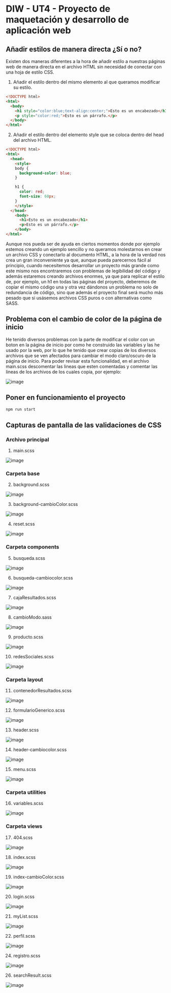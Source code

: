 # DIW - UT4 - Proyecto de maquetación y desarrollo de aplicación web

## Añadir estilos de manera directa ¿Sí o no?

Existen dos maneras diferentes a la hora de añadir estilo a nuestras páginas web de manera directa en el archivo HTML sin necesidad de conectar con una hoja de estilo CSS.

1. Añadir el estilo dentro del mismo elemento al que queramos modificar su estilo.

```html
<!DOCTYPE html>
<html>
  <body>
    <h1 style="color:blue;text-align:center;">Esto es un encabezado</h1>
    <p style="color:red;">Esto es un párrafo.</p>
  </body>
</html>
```

2. Añadir el estilo dentro del elemento style que se coloca dentro del head del archivo HTML.

```html
<!DOCTYPE html>
<html>
  <head>
    <style>
    body {
      background-color: blue;
    }

    h1 {
      color: red;
      font-size: 60px;
    }
    </style>
  </head>
    <body>
      <h1>Esto es un encabezado</h1>
      <p>Esto es un párrafo.</p>
    </body>
</html>
```

Aunque nos pueda ser de ayuda en ciertos momentos donde por ejemplo estemos creando un ejemplo sencillo y 
no queramos molestarnos en crear un archivo CSS y conectarlo al documento HTML, a la hora de la verdad nos crea
un gran inconveniente ya que, aunque pueda parecernos fácil al principio, cuando necesitemos desarrollar un proyecto
más grande como este mismo nos encontraremos con problemas de legibilidad del código y además estaremos creando archivos
enormes, ya que para replicar el estilo de, por ejemplo, un h1 en todas las páginas del proyecto, deberemos de copiar el mismo
código una y otra vez dándonos un problema no solo de redundancia de código, sino que además el proyecto final será mucho más
pesado que si usásemos archivos CSS puros o con alternativas como SASS.

## Problema con el cambio de color de la página de inicio

He tenido diversos problemas con la parte de modificar el color con un boton en la página de inicio por como
he construido las variables y las he usado por la web, por lo que he tenido que crear copias de los diversos archivos
que se ven afectados para cambiar el modo claro/oscuro de la página de inicio. Para poder revisar esta funcionalidad, 
en el archivo main.scss descomentar las lineas que esten comentadas y comentar las lineas de los archivos de los cuales
copia, por ejemplo:

![image](https://user-images.githubusercontent.com/92323915/206932047-22c5c6b4-c7ea-4b0e-b496-b77dfba4ae11.png)

## Poner en funcionamiento el proyecto

```bash
npm run start
```

## Capturas de pantalla de las validaciones de CSS

### Archivo principal
1. main.scss

![image](https://user-images.githubusercontent.com/92323915/206932175-53ac2b0c-848e-41ea-8bfa-a1f78bc55a75.png)

### Carpeta base

2. background.scss

![image](https://user-images.githubusercontent.com/92323915/206932222-9428b7b9-a22e-4b8d-ad11-a484ebdff237.png)

3. background-cambioColor.scss

![image](https://user-images.githubusercontent.com/92323915/206932249-2324fcb5-328e-4293-8164-aecd26a67f9e.png)

4. reset.scss

![image](https://user-images.githubusercontent.com/92323915/206932267-941932a5-b23c-4447-a469-76981eb9d732.png)

### Carpeta components

5. busqueda.scss

![image](https://user-images.githubusercontent.com/92323915/206932294-63432761-d779-4a0d-8a56-e8fea69c5055.png)

6. busqueda-cambiocolor.scss

![image](https://user-images.githubusercontent.com/92323915/206932340-956df029-08b8-4090-844c-abd406f589d5.png)

7. cajaResultados.scss

![image](https://user-images.githubusercontent.com/92323915/206932349-664da76d-5bf0-4def-961e-63dd457db4ce.png)

8. cambioModo.sass

![image](https://user-images.githubusercontent.com/92323915/206932353-535e99ac-eb04-4dd2-a46c-641407292656.png)

9. producto.scss

![image](https://user-images.githubusercontent.com/92323915/206932363-e66be27a-156c-4bf3-a033-341c6984c6ba.png)

10. redesSociales.scss

![image](https://user-images.githubusercontent.com/92323915/206932374-1ab6ac93-a33c-4fc1-aba3-3d2459ae1bb5.png)

### Carpeta layout

11. contenedorResultados.scss

![image](https://user-images.githubusercontent.com/92323915/206932441-6e70c4b6-33d7-4710-8618-7aa018c20905.png)

12. formularioGenerico.scss

![image](https://user-images.githubusercontent.com/92323915/206932489-ad65989b-dff3-4901-8a50-8327c0f2a813.png)

13. header.scss

![image](https://user-images.githubusercontent.com/92323915/206932514-31251639-17b9-474f-af02-52f55a85dc05.png)

14. header-cambiocolor.scss

![image](https://user-images.githubusercontent.com/92323915/206932531-79d83aa9-ac84-49d5-b9a8-c86a03615ae9.png)

15. menu.scss

![image](https://user-images.githubusercontent.com/92323915/206932539-343920bc-f9a8-4abd-848c-40d3ed3ad966.png)

### Carpeta utilities

16. variables.scss

![image](https://user-images.githubusercontent.com/92323915/206932553-aea7555a-4377-4858-8453-16d6cddd15f5.png)

### Carpeta views

17. 404.scss

![image](https://user-images.githubusercontent.com/92323915/206932623-16f917ae-ac43-4d0f-852c-f0114f6307eb.png)

18. index.scss

![image](https://user-images.githubusercontent.com/92323915/206932642-82b2f906-3d39-4d6d-9960-c02ede0c9cdb.png)

19. index-cambioColor.scss

![image](https://user-images.githubusercontent.com/92323915/206932654-f0001f43-abcd-46b7-8556-0c3ff2480f6a.png)

20. login.scss

![image](https://user-images.githubusercontent.com/92323915/206932665-e4f5721d-06da-45d9-a9fb-bcde17ee82e3.png)

21. myList.scss

![image](https://user-images.githubusercontent.com/92323915/206932676-70e59ce4-b3dd-4f0d-a22d-f5b52c70867d.png)

22. perfil.scss

![image](https://user-images.githubusercontent.com/92323915/206932803-85dd472d-14e4-423d-b398-8e843e50f2c2.png)

24. registro.scss

![image](https://user-images.githubusercontent.com/92323915/206932811-1d71dfdf-8a4e-42fe-8b1c-1cdf90bd5231.png)

26. searchResult.scss

![image](https://user-images.githubusercontent.com/92323915/206932820-4792183b-d525-4bc8-bf2c-543a71105158.png)
